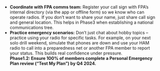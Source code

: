 - **Coordinate with FPA comms team:** Register your call sign with FPA’s internal directory (via the app or offline form) so we know who can operate radios. If you don’t want to share your name, just share call sign and general location. This helps in Phase3 when establishing a national communications tree.  
- **Practice emergency scenarios:** Don’t just chat about hobby topics – practice using your radio for specific tasks. For example, on your next solo drill weekend, simulate that phones are down and use your HAM radio to call into a preparedness net or another FPA member to report your status. This builds real confidence under pressure.  
**Phase1.2: Ensure 100% of members complete a Personal Emergency Plan review (“Test My Plan”) by Q4 2024.**